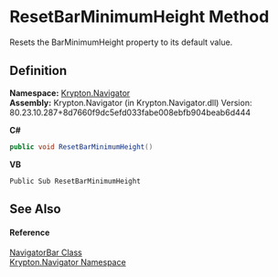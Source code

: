 # ResetBarMinimumHeight Method


Resets the BarMinimumHeight property to its default value.



## Definition
**Namespace:** <a href="a21ac074-d119-3dc6-bd1c-d3a12c0128bc.md">Krypton.Navigator</a>  
**Assembly:** Krypton.Navigator (in Krypton.Navigator.dll) Version: 80.23.10.287+8d7660f9dc5efd033fabe008ebfb904beab6d444

**C#**
``` C#
public void ResetBarMinimumHeight()
```
**VB**
``` VB
Public Sub ResetBarMinimumHeight
```



## See Also


#### Reference
<a href="fb3a4c01-3ce0-a78e-552a-32089ca2844d.md">NavigatorBar Class</a>  
<a href="a21ac074-d119-3dc6-bd1c-d3a12c0128bc.md">Krypton.Navigator Namespace</a>  
